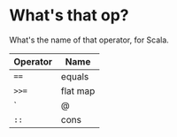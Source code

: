 # What's that op?

What's the name of that operator, for Scala.

| Operator   | Name     |
|------------|----------|
| `==`       | equals   |
| `>>=`      | flat map |
| `|@|`      | cinnabon |
| `::`       | cons     |
